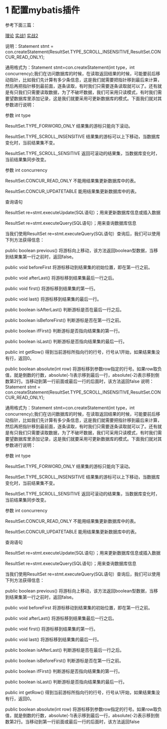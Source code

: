 # 1 配置mybatis插件

参考下面三篇：

[理论](https://blog.csdn.net/xp_lx1/article/details/80074738) [实战1](https://www.cnblogs.com/zxf330301/p/5999155.html) [实战2](https://blog.csdn.net/wangxy799/article/details/60870361)



  说明：Statement stmt = con.createStatement(ResultSet.TYPE_SCROLL_INSENSITIVE,ResultSet.CONCUR_READ_ONLY); 

通用格式为：Statement stmt=con.createStatement(int type，int concurrency);我们在访问数据库的时候，在读取返回结果的时候，可能要前后移动指针，比如我们先计算有多少条信息，这是我们就需要把指针移到最后来计算，然后再把指针移到最前面，逐条读取，有时我们只需要逐条读取就可以了。还有就是有只我们只需要读取数据，为了不破坏数据，我们可采用只读模式，有时我们需要望数据库里添加记录，这是我们就要采用可更新数据库的模式。下面我们就对其参数进行说明： 

参数 int type 

ResultSet.TYPE_FORWORD_ONLY 结果集的游标只能向下滚动。 

ResultSet.TYPE_SCROLL_INSENSITIVE 结果集的游标可以上下移动，当数据库变化时，当前结果集不变。 

ResultSet.TYPE_SCROLL_SENSITIVE 返回可滚动的结果集，当数据库变化时，当前结果集同步改变。 

参数 int concurrency 

ResultSet.CONCUR_READ_ONLY 不能用结果集更新数据库中的表。 

ResultSet.CONCUR_UPDATETABLE 能用结果集更新数据库中的表。 

查询语句 

ResultSet re=stmt.executeUpdate(SQL语句）；用来更新数据库信息或插入数据 

ResultSet re=stmt.executeQuery(SQL语句）；用来查询数据库信息 

当我们使用ResultSet re=stmt.executeQuery(SQL语句）查询后，我们可以使用下列方法获得信息： 

public boolean previous() 将游标向上移动，该方法返回boolean型数据，当移到结果集第一行之前时，返回false。 

public void beforeFirst 将游标移动到结果集的初始位置，即在第一行之前。 

public void afterLast() 将游标移到结果集最后一行之后。 

public void first() 将游标移到结果集的第一行。 

public void last() 将游标移到结果集的最后一行。 

public boolean isAfterLast() 判断游标是否在最后一行之后。 

public boolean isBeforeFirst() 判断游标是否在第一行之前。 

public boolean ifFirst() 判断游标是否指向结果集的第一行。 

public boolean isLast() 判断游标是否指向结果集的最后一行。 

public int getRow() 得到当前游标所指向行的行号，行号从1开始，如果结果集没有行，返回0。 

public boolean absolute(int row) 将游标移到参数row指定的行号。如果row取负值，就是倒数的行数，absolute(-1)表示移到最后一行，absolute(-2)表示移到倒数第2行。当移动到第一行前面或最后一行的后面时，该方法返回false 
说明：Statement stmt = con.createStatement(ResultSet.TYPE_SCROLL_INSENSITIVE,ResultSet.CONCUR_READ_ONLY); 

通用格式为：Statement stmt=con.createStatement(int type，int concurrency);我们在访问数据库的时候，在读取返回结果的时候，可能要前后移动指针，比如我们先计算有多少条信息，这是我们就需要把指针移到最后来计算，然后再把指针移到最前面，逐条读取，有时我们只需要逐条读取就可以了。还有就是有只我们只需要读取数据，为了不破坏数据，我们可采用只读模式，有时我们需要望数据库里添加记录，这是我们就要采用可更新数据库的模式。下面我们就对其参数进行说明： 

参数 int type 

ResultSet.TYPE_FORWORD_ONLY 结果集的游标只能向下滚动。 

ResultSet.TYPE_SCROLL_INSENSITIVE 结果集的游标可以上下移动，当数据库变化时，当前结果集不变。 

ResultSet.TYPE_SCROLL_SENSITIVE 返回可滚动的结果集，当数据库变化时，当前结果集同步改变。 

参数 int concurrency 

ResultSet.CONCUR_READ_ONLY 不能用结果集更新数据库中的表。 

ResultSet.CONCUR_UPDATETABLE 能用结果集更新数据库中的表。 

查询语句 

ResultSet re=stmt.executeUpdate(SQL语句）；用来更新数据库信息或插入数据 

ResultSet re=stmt.executeQuery(SQL语句）；用来查询数据库信息 

当我们使用ResultSet re=stmt.executeQuery(SQL语句）查询后，我们可以使用下列方法获得信息： 

public boolean previous() 将游标向上移动，该方法返回boolean型数据，当移到结果集第一行之前时，返回false。 

public void beforeFirst 将游标移动到结果集的初始位置，即在第一行之前。 

public void afterLast() 将游标移到结果集最后一行之后。 

public void first() 将游标移到结果集的第一行。 

public void last() 将游标移到结果集的最后一行。 

public boolean isAfterLast() 判断游标是否在最后一行之后。 

public boolean isBeforeFirst() 判断游标是否在第一行之前。 

public boolean ifFirst() 判断游标是否指向结果集的第一行。 

public boolean isLast() 判断游标是否指向结果集的最后一行。 

public int getRow() 得到当前游标所指向行的行号，行号从1开始，如果结果集没有行，返回0。 

public boolean absolute(int row) 将游标移到参数row指定的行号。如果row取负值，就是倒数的行数，absolute(-1)表示移到最后一行，absolute(-2)表示移到倒数第2行。当移动到第一行前面或最后一行的后面时，该方法返回false   